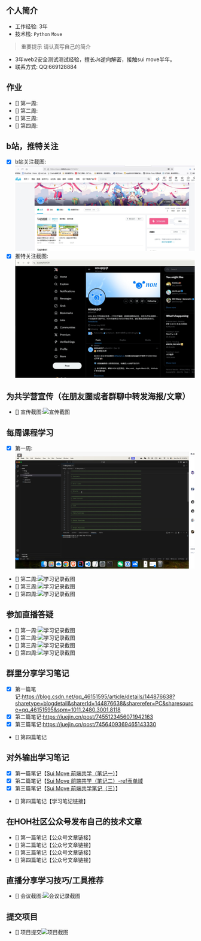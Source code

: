 ## 个人简介
- 工作经验: 3年
- 技术栈: `Python` `Move`
> 重要提示 请认真写自己的简介
- 3年web2安全测试测试经验，擅长Js逆向解密，接触sui move半年。
- 联系方式: QQ:669128884



## 作业
- [] 第一周:
- [] 第二周:
- [] 第三周:
- [] 第四周:



## b站，推特关注

- [x] b站关注截图: ![关注截图](./images/bilibili_follow.png)
- [x] 推特关注截图: ![关注截图](./images/x_follow.png)

## 为共学营宣传（在朋友圈或者群聊中转发海报/文章）

- [] 宣传截图:![宣传截图](./images/你的图片地址)

## 每周课程学习

- [x] 第一周:
    ![周一记录截图](./images/first_move_study.png)
- [] 第二周:![学习记录截图](./images/你的图片地址)
- [] 第三周:![学习记录截图](./images/你的图片地址)
- [] 第四周:![学习记录截图](./images/你的图片地址)

## 参加直播答疑

- [] 第一周:![学习记录截图](./images/你的图片地址)
- [] 第二周:![学习记录截图](./images/你的图片地址)
- [] 第三周:![学习记录截图](./images/你的图片地址)
- [] 第四周:![学习记录截图](./images/你的图片地址)

## 群里分享学习笔记

- [x] 第一篇笔记:https://blog.csdn.net/qq_46151595/article/details/144876638?sharetype=blogdetail&sharerId=144876638&sharerefer=PC&sharesource=qq_46151595&spm=1011.2480.3001.8118
- [x] 第二篇笔记:https://juejin.cn/post/7455123456071942163
- [x] 第三篇笔记:https://juejin.cn/post/7456409369465143330
- [] 第四篇笔记

## 对外输出学习笔记

- [x] 第一篇笔记【[Sui Move 前端共学（笔记一）](https://blog.csdn.net/qq_46151595/article/details/144876638?sharetype=blogdetail&sharerId=144876638&sharerefer=PC&sharesource=qq_46151595&spm=1011.2480.3001.8118)】
- [x] 第二篇笔记【[Sui Move 前端共学（笔记二）-ref表单域](https://juejin.cn/post/7455123456071942163)
- [x] 第三篇笔记【[Sui Move 前端共学笔记（三）](https://juejin.cn/post/7456409369465143330)】
- [] 第四篇笔记【学习笔记链接】

## 在HOH社区公众号发布自己的技术文章

- [] 第一篇笔记【公众号文章链接】
- [] 第二篇笔记【公众号文章链接】
- [] 第三篇笔记【公众号文章链接】
- [] 第四篇笔记【公众号文章链接】

## 直播分享学习技巧/工具推荐

- [] 会议截图:![会议记录截图](./images/你的图片地址)

## 提交项目

- [] 项目提交![项目截图](./images/你的图片地址)


